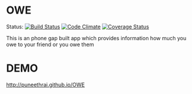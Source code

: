 OWE
===
Status:
	[![Build Status](https://travis-ci.org/puneethrai/OWE.png?branch=master)](https://travis-ci.org/puneethrai/OWE)
	[![Code Climate](https://codeclimate.com/github/puneethrai/OWE/badges/gpa.svg)](https://codeclimate.com/github/puneethrai/OWE)
	[![Coverage Status](https://coveralls.io/repos/puneethrai/OWE/badge.svg)](https://coveralls.io/r/puneethrai/OWE)
	
This is an phone gap built app which provides information how much you owe to your friend or you owe them

DEMO
===

http://puneethrai.github.io/OWE
